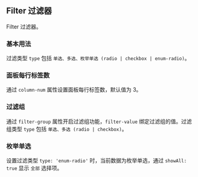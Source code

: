 <div class="demo-header">
<p class="overviewicon">
  <span class="wapi-form-filter"/>
</p>
 
## Filter 过滤器
 
<nova-uxlink widget-name="Filter"></nova-uxlink>
 
Filter 过滤器。
</div>
 
### 基本用法
 
过滤类型 `type` 包括 `单选、多选、枚举单选 (radio | checkbox | enum-radio)`。
 
<nova-demo-view link="filter/basic-usage.vue"></nova-demo-view>
 
### 面板每行标签数
 
通过 `column-num` 属性设置面板每行标签数，默认值为 3。
 
<nova-demo-view link="filter/column-num.vue"></nova-demo-view>
 
### 过滤组
 
通过 `filter-group` 属性开启过滤组功能，`filter-value` 绑定过滤组的值。过滤组类型 `type` 包括 `单选、多选 (radio | checkbox)`。
 
<nova-demo-view link="filter/filter-group.vue"></nova-demo-view>
 
<nova-attributes link="filter"></nova-attributes>
 
### 枚举单选
 
设置过滤类型 `type: 'enum-radio'` 时，当前数据为枚举单选，通过 `showAll: true` 显示 `全部` 选择项。
<nova-demo-view link="filter/enumeration.vue"></nova-demo-view>
 
<nova-attributes link="filter"></nova-attributes>